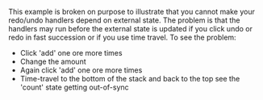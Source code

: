 This example is broken on purpose to illustrate that you cannot make your redo/undo handlers depend on external state. The problem is that the handlers may run before the external state is updated if you click undo or redo in fast succession or if you use time travel. To see the problem:

- Click 'add' one ore more times
- Change the amount
- Again click 'add' one ore more times
- Time-travel to the bottom of the stack and back to the top see the 'count' state getting out-of-sync

